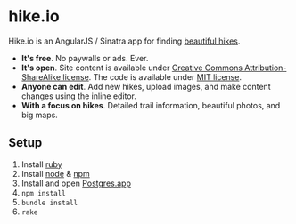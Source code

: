 hike.io
=============

Hike.io is an AngularJS / Sinatra app for finding [beautiful hikes](http://hike.io).

* __It's free__. No paywalls or ads. Ever.
* __It's open__. Site content is available under [Creative Commons Attribution-ShareAlike license](http://creativecommons.org/licenses/by-sa/3.0/). The code is available under [MIT license](http://opensource.org/licenses/MIT). 
* __Anyone can edit__. Add new hikes, upload images, and make content changes using the inline editor.
* __With a focus on hikes__. Detailed trail information, beautiful photos, and big maps.

Setup
-------------

1. Install [ruby](www.ruby-lang.org)
2. Install [node](http://nodejs.org) & [npm](https://npmjs.org/)
3. Install and open [Postgres.app](http://postgresapp.com)
4. `npm install`
5. `bundle install`
6. `rake`